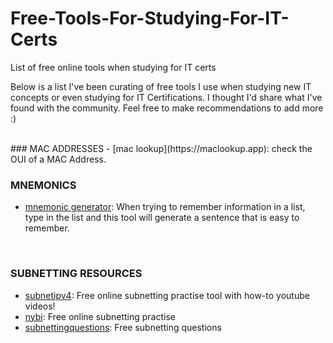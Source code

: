 # Free-Tools-For-Studying-For-IT-Certs
List of free online tools when studying for IT certs

Below is a list I've been curating of free tools I use when studying new IT concepts or even studying for IT Certifications. I thought I'd share what I've found with the community. Feel free to make recommendations to add more :) 

<br/>
### MAC ADDRESSES
- [mac lookup](https://maclookup.app): check the OUI of a MAC Address. 
<br/>

### MNEMONICS
- [mnemonic generator](https://www.mnemonicgenerator.com): When trying to remember information in a list, type in the list and this tool will generate a sentence that is easy to remember.
  
<br/>

### SUBNETTING RESOURCES
- [subnetipv4](https://subnetipv4.com): Free online subnetting practise tool with how-to youtube videos!
- [nybi](https://www.nybi.org/subnet-1.php): Free online subnetting practise
- [subnettingquestions](http://www.subnettingquestions.com): Free subnetting questions
